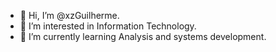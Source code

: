 - 👋 Hi, I’m @xzGuilherme.
- 👀 I’m interested in Information Technology.
- 🌱 I’m currently learning Analysis and systems development.

<!---
xzGuilherme/xzGuilherme is a ✨ special ✨ repository because its `README.md` (this file) appears on your GitHub profile.
You can click the Preview link to take a look at your changes.
--->
